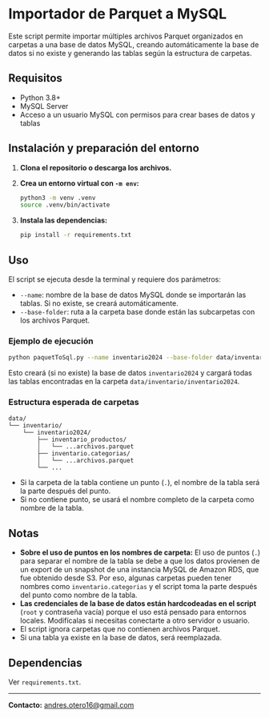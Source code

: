 # Importador de Parquet a MySQL

Este script permite importar múltiples archivos Parquet organizados en carpetas a una base de datos MySQL, creando automáticamente la base de datos si no existe y generando las tablas según la estructura de carpetas.

## Requisitos
- Python 3.8+
- MySQL Server
- Acceso a un usuario MySQL con permisos para crear bases de datos y tablas

## Instalación y preparación del entorno

1. **Clona el repositorio o descarga los archivos.**

2. **Crea un entorno virtual con `-m env`:**

   ```bash
   python3 -m venv .venv
   source .venv/bin/activate
   ```

3. **Instala las dependencias:**

   ```bash
   pip install -r requirements.txt
   ```

## Uso

El script se ejecuta desde la terminal y requiere dos parámetros:

- `--name`: nombre de la base de datos MySQL donde se importarán las tablas. Si no existe, se creará automáticamente.
- `--base-folder`: ruta a la carpeta base donde están las subcarpetas con los archivos Parquet.

### Ejemplo de ejecución

```bash
python paquetToSql.py --name inventario2024 --base-folder data/inventario/inventario2024
```

Esto creará (si no existe) la base de datos `inventario2024` y cargará todas las tablas encontradas en la carpeta `data/inventario/inventario2024`.

### Estructura esperada de carpetas

```
data/
└── inventario/
    └── inventario2024/
        ├── inventario_productos/
        │   └── ...archivos.parquet
        ├── inventario.categorias/
        │   └── ...archivos.parquet
        └── ...
```

- Si la carpeta de la tabla contiene un punto (`.`), el nombre de la tabla será la parte después del punto.
- Si no contiene punto, se usará el nombre completo de la carpeta como nombre de la tabla.

## Notas
- **Sobre el uso de puntos en los nombres de carpeta:** El uso de puntos (`.`) para separar el nombre de la tabla se debe a que los datos provienen de un export de un snapshot de una instancia MySQL de Amazon RDS, que fue obtenido desde S3. Por eso, algunas carpetas pueden tener nombres como `inventario.categorias` y el script toma la parte después del punto como nombre de la tabla.
- **Las credenciales de la base de datos están hardcodeadas en el script** (`root` y contraseña vacía) porque el uso está pensado para entornos locales. Modifícalas si necesitas conectarte a otro servidor o usuario.
- El script ignora carpetas que no contienen archivos Parquet.
- Si una tabla ya existe en la base de datos, será reemplazada.

## Dependencias
Ver `requirements.txt`.

---

**Contacto:** andres.otero16@gmail.com 